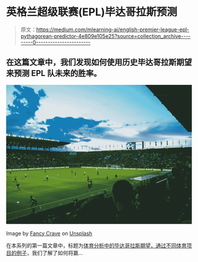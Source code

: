 # 英格兰超级联赛(EPL)毕达哥拉斯预测

> 原文：<https://medium.com/mlearning-ai/english-premier-league-epl-pythagorean-predictor-4e809e105e25?source=collection_archive---------0----------------------->

## 在这篇文章中，我们发现如何使用历史毕达哥拉斯期望来预测 EPL 队未来的胜率。

![](img/2b52d5af9ca68d2b1798a1b28e1f3af2.png)

Image by [Fancy Crave](https://unsplash.com/@fancycrave) on [Unsplash](https://unsplash.com/photos/qowyMze7jqg)

在本系列的第一篇文章中，标题为[体育分析中的毕达哥拉斯期望，通过不同体育项目的例子](https://towardsdatascience.com/pythagorean-expectation-in-sports-analytics-with-examples-from-different-sports-f5e599530a6c)，我们了解了如何将赢…